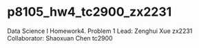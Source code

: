# p8105_hw4_tc2900_zx2231
Data Science I Homework4. Problem 1
Lead: Zenghui Xue zx2231
Collaborator: Shaoxuan Chen tc2900
